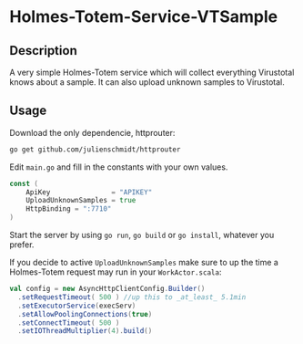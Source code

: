 # Holmes-Totem-Service-VTSample

## Description

A very simple Holmes-Totem service which will collect everything Virustotal knows about a sample.
It can also upload unknown samples to Virustotal.

## Usage

Download the only dependencie, httprouter:
```bash
go get github.com/julienschmidt/httprouter
```
Edit `main.go` and fill in the constants with your own values.
```go
const (
	ApiKey               = "APIKEY"
	UploadUnknownSamples = true
	HttpBinding = ":7710"
)
```
Start the server by using `go run`, `go build` or `go install`, whatever you prefer.

If you decide to active `UploadUnknownSamples` make sure to up the time a Holmes-Totem request may run
in your `WorkActor.scala`:
```scala
val config = new AsyncHttpClientConfig.Builder()
  .setRequestTimeout( 500 ) //up this to _at_least_ 5.1min
  .setExecutorService(execServ)
  .setAllowPoolingConnections(true)
  .setConnectTimeout( 500 )
  .setIOThreadMultiplier(4).build()
```